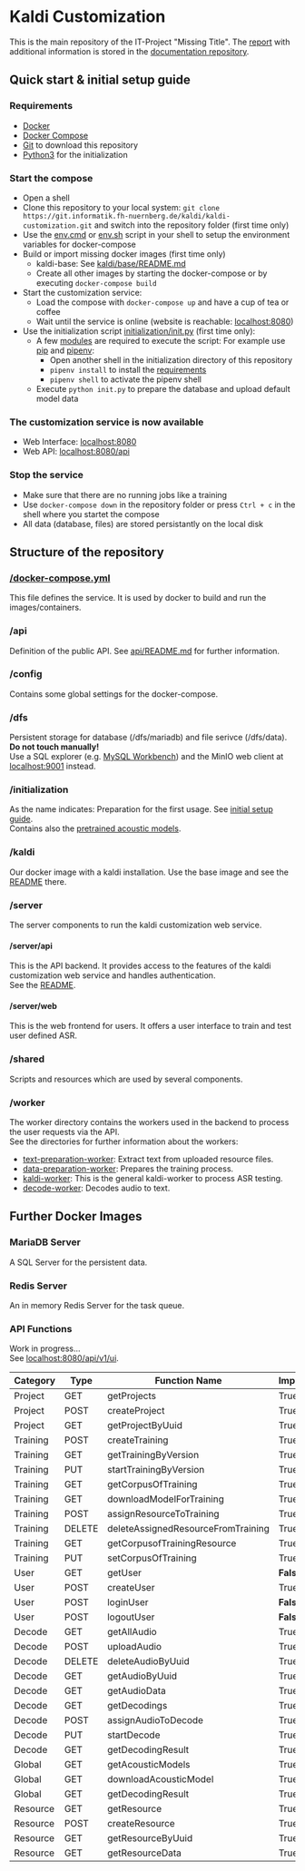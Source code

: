 # Kaldi Customization
This is the main repository of the IT-Project "Missing Title".
The [report](https://git.informatik.fh-nuernberg.de/kaldi/documentation/blob/master/report/report.pdf) with additional information is stored in the [documentation repository](https://git.informatik.fh-nuernberg.de/kaldi/documentation).

## Quick start & initial setup guide
### Requirements
 * [Docker](https://www.docker.com/)
 * [Docker Compose](https://docs.docker.com/compose/)
 * [Git](https://git-scm.com/) to download this repository
 * [Python3](https://www.python.org/) for the initialization

### Start the compose
 * Open a shell
 * Clone this repository to your local system: `git clone https://git.informatik.fh-nuernberg.de/kaldi/kaldi-customization.git` and switch into the repository folder (first time only)
 * Use the [env.cmd](env.cmd) or [env.sh](env.sh) script in your shell to setup the environment variables for docker-compose
 * Build or import missing docker images (first time only)
    * kaldi-base: See [kaldi/base/README.md](kaldi/base/README.md)
    * Create all other images by starting the docker-compose or by executing `docker-compose build`
 * Start the customization service:
    * Load the compose with `docker-compose up` and have a cup of tea or coffee
    * Wait until the service is online (website is reachable: [localhost:8080](http://localhost:8080))
 * Use the initialization script [initialization/init.py](initialization/init.py) (first time only):
    * A few [modules](initialization/requirements.txt) are required to execute the script: For example use [pip](https://pip.pypa.io/) and [pipenv](https://docs.pipenv.org/en/latest/basics/#example-pipenv-workflow):
        * Open another shell in the initialization directory of this repository
        * `pipenv install` to install the [requirements](initialization/requirements.txt)
        * `pipenv shell` to activate the pipenv shell
    * Execute `python init.py` to prepare the database and upload default model data

### The customization service is now available
 * Web Interface: [localhost:8080](http://localhost:8080)
 * Web API: [localhost:8080/api](http://localhost:8080/api)

### Stop the service
 * Make sure that there are no running jobs like a training
 * Use `docker-compose down` in the repository folder or press `Ctrl + c` in the shell where you startet the compose
 * All data (database, files) are stored persistantly on the local disk

## Structure of the repository
### [/docker-compose.yml](docker-compose.yml)
This file defines the service. It is used by docker to build and run the images/containers.
### /api
Definition of the public API. See [api/README.md](api/README.md) for further information.
### /config
Contains some global settings for the docker-compose.
### /dfs
Persistent storage for database (/dfs/mariadb) and file serivce (/dfs/data).  
**Do not touch manually!**  
Use a SQL explorer (e.g. [MySQL Workbench](https://www.mysql.com/products/workbench/)) and the MinIO web client at [localhost:9001](http://localhost:9001) instead.
### /initialization
As the name indicates: Preparation for the first usage. See [initial setup guide](#quick-start-initial-setup-guide).  
Contains also the [pretrained acoustic models](/initialization/acoustic-models).
### /kaldi
Our docker image with a kaldi installation. Use the base image and see the [README](kaldi/base/README.md) there.
### /server
The server components to run the kaldi customization web service.
#### /server/api
This is the API backend. It provides access to the features of the kaldi customization web service and handles authentication.  
See the [README](server/api/README.md).
#### /server/web
This is the web frontend for users. It offers a user interface to train and test user defined ASR.
### /shared
Scripts and resources which are used by several components.
### /worker
The worker directory contains the workers used in the backend to process the user requests via the API.  
See the directories for further information about the workers:
* [text-preparation-worker](worker/text-preparation-worker/README.md): Extract text from uploaded resource files.
* [data-preparation-worker](worker/data-preparation-worker/README.md): Prepares the training process.
* [kaldi-worker](worker/kaldi-worker/README.md): This is the general kaldi-worker to process ASR testing.
* [decode-worker](worker/decode-worker/README.md): Decodes audio to text.


## Further Docker Images
### MariaDB Server
A SQL Server for the persistent data.
### Redis Server
An in memory Redis Server for the task queue.

### API Functions
Work in progress...  
See [localhost:8080/api/v1/ui](http://localhost:8080/api/v1/ui).

| Category | Type | Function Name | Implemented |
| -------- | ---- | ------------- | ----------- |
| Project | GET | getProjects | True |
| Project | POST | createProject | True |
| Project | GET | getProjectByUuid | True |
| Training | POST | createTraining | True |
| Training | GET | getTrainingByVersion | True |
| Training | PUT | startTrainingByVersion | True |
| Training | GET | getCorpusOfTraining | True  |
| Training | GET | downloadModelForTraining | True |
| Training | POST | assignResourceToTraining | True |
| Training | DELETE| deleteAssignedResourceFromTraining | True |
| Training | GET | getCorpusofTrainingResource | True  |
| Training | PUT | setCorpusOfTraining | True  |
| User | GET | getUser | **False** |
| User | POST | createUser | True |
| User | POST | loginUser | **False** |
| User | POST | logoutUser | **False** |
| Decode | GET | getAllAudio| True |
| Decode | POST | uploadAudio| True |
| Decode | DELETE | deleteAudioByUuid | True |
| Decode | GET | getAudioByUuid | True |
| Decode | GET | getAudioData | True |
| Decode | GET | getDecodings | True |
| Decode | POST | assignAudioToDecode | True |
| Decode | PUT | startDecode | True |
| Decode | GET | getDecodingResult | True |
| Global | GET | getAcousticModels | True |
| Global | GET | downloadAcousticModel | True |
| Global | GET | getDecodingResult | True |
| Resource | GET | getResource | True | //Typo in Function Name//
| Resource | POST | createResource | True |
| Resource | GET | getResourceByUuid | True |
| Resource | GET | getResourceData | True |
